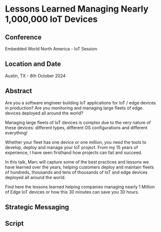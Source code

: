 # Lessons Learned Managing Nearly 1,000,000 IoT Devices

## Conference

Embedded World North America - IoT Session 

## Location and Date

Austin, TX - 8th October 2024

## Abstract

Are you a software engineer building IoT applications for IoT / edge devices in production?
Are you monitoring and managing large fleets of edge devices deployed all around the world?

Managing large fleets of IoT devices is complex due to the very nature of these devices: different types, different OS configurations and different everything!

Whether your fleet has one device or one million, you need the tools to develop, deploy and manage your IoT project. From my 15 years of experience, I have seen firsthand how projects can fail and succeed.

In this talk, Marc will capture some of the best practices and lessons we have learned over the years, helping customers deploy and maintain fleets of hundreds, thousands and tens of thousands of IoT and edge devices deployed all around the world.

Find here the lessons learned helping companies managing nearly 1 Million of Edge IoT devices or how this 30 minutes can save you 30 hours.


## Strategic Messaging



## Script



